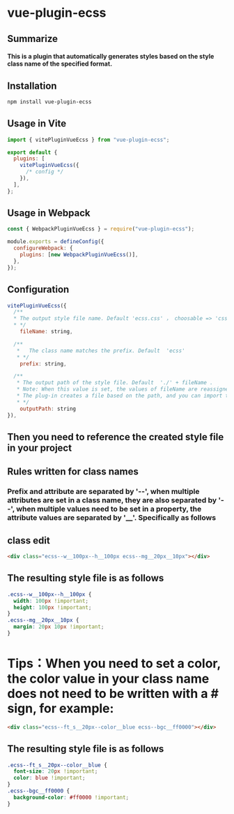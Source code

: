 # vue-plugin-ecss

## Summarize

#### This is a plugin that automatically generates styles based on the style class name of the specified format.

## Installation

```sh
npm install vue-plugin-ecss
```

## Usage in Vite

```js
import { vitePluginVueEcss } from "vue-plugin-ecss";

export default {
  plugins: [
    vitePluginVueEcss({
      /* config */
    }),
  ],
};
```

## Usage in Webpack

```js
const { WebpackPluginVueEcss } = require("vue-plugin-ecss");

module.exports = defineConfig({
  configureWebpack: {
    plugins: [new WebpackPluginVueEcss()],
  },
});
```

## Configuration

```js
vitePluginVueEcss({
  /**
  * The output style file name. Default 'ecss.css' ， choosable => 'css' | 'less' | 'scss' | 'sass'
  * */
    fileName: string,

  /**
   *   The class name matches the prefix. Default  'ecss'
   * */
    prefix: string,

  /**
   * The output path of the style file. Default  './' + fileName .
   * Note: When this value is set, the values of fileName are reassigned with the corresponding string from the path.
   * The plug-in creates a file based on the path, and you can import the file into your project
   * */
    outputPath: string
}),

```

## Then you need to reference the created style file in your project

## Rules written for class names

### Prefix and attribute are separated by '--', when multiple attributes are set in a class name, they are also separated by '--', when multiple values need to be set in a property, the attribute values are separated by '\_\_'. Specifically as follows

## class edit

```html
<div class="ecss--w__100px--h__100px ecss--mg__20px__10px"></div>
```

## The resulting style file is as follows

```css
.ecss--w__100px--h__100px {
  width: 100px !important;
  height: 100px !important;
}
.ecss--mg__20px__10px {
  margin: 20px 10px !important;
}
```

# Tips：When you need to set a color, the color value in your class name does not need to be written with a # sign, for example:

```html
<div class="ecss--ft_s__20px--color__blue ecss--bgc__ff0000"></div>
```

## The resulting style file is as follows

```css
.ecss--ft_s__20px--color__blue {
  font-size: 20px !important;
  color: blue !important;
}
.ecss--bgc__ff0000 {
  background-color: #ff0000 !important;
}
```
